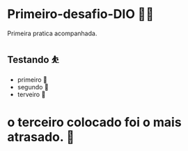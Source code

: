 # Primeiro-desafio-DIO :man_factory_worker:



Primeira pratica acompanhada.

## Testando  ⛹️

- primeiro :1st_place_medal:
- segundo :2nd_place_medal:
- terveiro :3rd_place_medal:

# o terceiro colocado foi o mais atrasado. :turtle:


